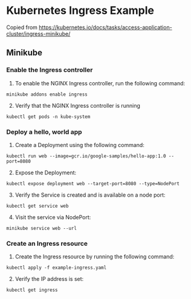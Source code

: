 # Kubernetes Ingress Example

Copied from https://kubernetes.io/docs/tasks/access-application-cluster/ingress-minikube/

## Minikube

### Enable the Ingress controller

1. To enable the NGINX Ingress controller, run the following command:

```console
minikube addons enable ingress
```

2. Verify that the NGINX Ingress controller is running

```console
kubectl get pods -n kube-system
```

### Deploy a hello, world app

1. Create a Deployment using the following command:

```console
kubectl run web --image=gcr.io/google-samples/hello-app:1.0 --port=8080
```

2. Expose the Deployment:

```console
kubectl expose deployment web --target-port=8080 --type=NodePort
```

3. Verify the Service is created and is available on a node port:

```console
kubectl get service web
```

4. Visit the service via NodePort:

```console
minikube service web --url
```

### Create an Ingress resource

1. Create the Ingress resource by running the following command:

```console
kubectl apply -f example-ingress.yaml
```

2. Verify the IP address is set:

```console
kubectl get ingress
```